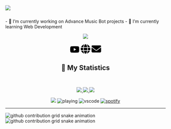 
<h1 aline="center">
 <a href="https://git.io/typing-svg">
  <img src="https://readme-typing-svg.herokuapp.com?color=00ff99&lines=%22Hello+there!+%F0%9F%91%8B%F0%9F%8F%BB%22;%22I'm+Potato!%22;%22Welcome+to+my+profile!%22"/>
 </a>
</h1>
- 🔭 I’m currently working on Advance Music Bot projects
- 🌱 I’m currently learning Web Development
<div align = "center">
<p align="center">
    <a href="https://sylanio.com/">
        <img src="./Banner.png" />
    </a>
<p align="centre"> 
<a href="https://www.youtube.com/c/MGYT6966"> <img width="30px" src="./youtube.svg" title="YouTube"/></a>
<a href="https://sylanio.com/"> <img width="30px" src="./globe-solid.svg" title="Website"/></a>
<a href="mailto: iamceo@sylanio9.com"> <img width="30px" src="envelope-solid.svg" title="Email"/> </a><br>
</p>

## 🔖 My Statistics
&nbsp;
<p align="center">
    <a href="https://github.com/Potato6966/">
        <img src="https://github-readme-stats.vercel.app/api?username=Potato6966&hide=issues,prs&count_private=true&show_owner=true&show_icons=true&bg_color=0d1117&title_color=ffffff&text_color=ffffff&icon_color=00ff99&hide_border=true/" />
    </a>
    <a href="https://github.com/Potato6966/">
        <img src="https://github-readme-stats.vercel.app/api/top-langs/?username=Potato6966&layout=compact&count_private=true&langs_count=8&card_width=445&bg_color=0d1117&title_color=ffffff&text_color=ffffff&icon_color=00ff99&hide_border=true/" />
    </a>
    <a href="https://github.com/Potato6966/">
        <img src="https://github-readme-streak-stats.herokuapp.com?user=Potato6966&hide_border=true&background=0D1117&currStreakLabel=FFFFFF&sideLabels=FFFFFF&currStreakNum=FFFFFF&dates=FFFFFF&sideNums=FFFFFF&fire=00ff99&ring=00ff99&stroke=FFFFFFFF)](https://git.io/streak-stats" />
    </a>
</p>

![](https://komarev.com/ghpvc/?username=Potato6966&style=flat-square)
![playing](https://dev.discordprofiles.me/badge/playing/984349702067748895?style=flat-square)
![vscode](https://dev.discordprofiles.me/badge/vscode/984349702067748895?style=flat-square)
[![spotify](https://dev.discordprofiles.me/badge/spotify/984349702067748895?style=flat-square)](https://dev.discordprofiles.me/openspotify/984349702067748895?style=flat-square)
</div>

------------------------------------------  

![github contribution grid snake animation](https://raw.githubusercontent.com/brblacky/brblacky/output/github-contribution-grid-snake-dark.svg#gh-dark-mode-only)![github contribution grid snake animation](https://raw.githubusercontent.com/brblacky/brblacky/output/github-contribution-grid-snake.svg#gh-light-mode-only)
